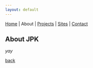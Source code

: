 ```yaml
---
layout: default
---
```

[Home](./) | About | [Projects](./projects.md) | [Sites](./sites.md) | [Contact](./contact.md)

## About JPK

_yay_

[back](./)
